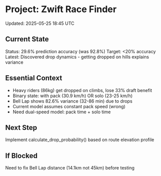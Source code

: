 # Project: Zwift Race Finder
Updated: 2025-05-25 18:45 UTC

## Current State
Status: 29.6% prediction accuracy (was 92.8%)
Target: <20% accuracy
Latest: Discovered drop dynamics - getting dropped on hills explains variance

## Essential Context
- Heavy riders (86kg) get dropped on climbs, lose 33% draft benefit
- Binary state: with pack (30.9 km/h) OR solo (23-25 km/h)
- Bell Lap shows 82.6% variance (32-86 min) due to drops
- Current model assumes constant pack speed (wrong)
- Need dual-speed model: pack time + solo time

## Next Step
Implement calculate_drop_probability() based on route elevation profile

## If Blocked
Need to fix Bell Lap distance (14.1km not 45km) before testing